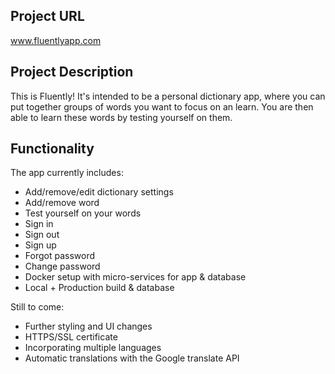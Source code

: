 ## Project URL
www.fluentlyapp.com

## Project Description
This is Fluently! It's intended to be a personal dictionary app, where you can put together groups of words you want to focus on an learn. You are then able to learn these words by testing yourself on them.

## Functionality
The app currently includes:
- Add/remove/edit dictionary settings
- Add/remove word
- Test yourself on your words
- Sign in
- Sign out
- Sign up
- Forgot password
- Change password
- Docker setup with micro-services for app & database
- Local + Production build & database

Still to come:
- Further styling and UI changes
- HTTPS/SSL certificate
- Incorporating multiple languages
- Automatic translations with the Google translate API